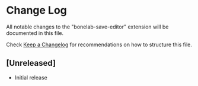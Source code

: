 # Change Log

All notable changes to the "bonelab-save-editor" extension will be documented in this file.

Check [Keep a Changelog](http://keepachangelog.com/) for recommendations on how to structure this file.

## [Unreleased]

- Initial release